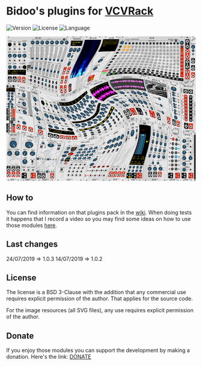 # Bidoo's plugins for [VCVRack](https://vcvrack.com)

<!-- Version and License Badges -->
![Version](https://img.shields.io/badge/version-1.0.3-green.svg?style=flat-square)
![License](https://img.shields.io/badge/license-BSD3-blue.svg?style=flat-square)
![Language](https://img.shields.io/badge/language-C++-yellow.svg?style=flat-square)

![pack](/images/pack.png?raw=true "pack")

## How to

You can find information on that plugins pack in the [wiki](https://github.com/sebastien-bouffier/Bidoo/wiki). When doing tests it happens that I record a video so you may find some ideas on how to use those modules [here](https://www.youtube.com/bidoo).

## Last changes

24/07/2019 => 1.0.3
14/07/2019 => 1.0.2

## License

The license is a BSD 3-Clause with the addition that any commercial use requires explicit permission of the author. That applies for the source code.

For the image resources (all SVG files), any use requires explicit permission of the author.

## Donate

If you enjoy those modules you can support the development by making a donation. Here's the link: [DONATE](https://paypal.me/sebastienbouffier)
